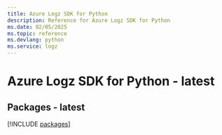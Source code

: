 ```yaml
---
title: Azure Logz SDK for Python
description: Reference for Azure Logz SDK for Python
ms.date: 02/05/2025
ms.topic: reference
ms.devlang: python
ms.service: logz
---
```

# Azure Logz SDK for Python - latest
## Packages - latest
[!INCLUDE [packages](logz-index.md)]